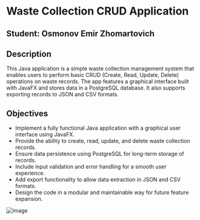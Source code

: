 # Waste Collection CRUD Application

## Student: Osmonov Emir Zhomartovich

## Description
This Java application is a simple waste collection management system that enables users to perform basic CRUD (Create, Read, Update, Delete) operations on waste records. The app features a graphical interface built with JavaFX and stores data in a PostgreSQL database. It also supports exporting records to JSON and CSV formats.

## Objectives
- Implement a fully functional Java application with a graphical user interface using JavaFX.
- Provide the ability to create, read, update, and delete waste collection records.
- Ensure data persistence using PostgreSQL for long-term storage of records.
- Include input validation and error handling for a smooth user experience.
- Add export functionality to allow data extraction in JSON and CSV formats.
- Design the code in a modular and maintainable way for future feature expansion.


![image](https://github.com/user-attachments/assets/2a37cce6-5612-4ebb-b51d-6c3a65a58e79)
